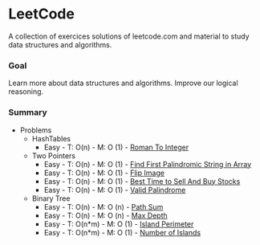 
# LeetCode

A collection of exercices solutions of leetcode.com and material to study data structures and algorithms.

### Goal

Learn more about data structures and algorithms. Improve our logical reasoning.

### Summary

* Problems
    * HashTables
        * Easy - T: O(n) - M: O (1) - [Roman To Integer](https://leetcode.com/problems/roman-to-integer/)
    * Two Pointers
        * Easy - T: O(n) - M: O (1) - [Find First Palindromic String in Array](https://leetcode.com/problems/find-first-palindromic-string-in-the-array/description/)
        * Easy - T: O(n) - M: O (1) - [Flip Image](https://leetcode.com/problems/flipping-an-image/description/)
        * Easy - T: O(n) - M: O (1) - [Best Time to Sell And Buy Stocks](https://leetcode.com/problems/best-time-to-buy-and-sell-stock/)
        * Easy - T: O(n) - M: O (1) - [Valid Palindrome](https://leetcode.com/problems/valid-palindrome/description/)
    * Binary Tree
        * Easy - T: O(n) - M: O (n) - [Path Sum](https://leetcode.com/problems/path-sum/description/)
        * Easy - T: O(n) - M: O (n) - [Max Depth](https://leetcode.com/problems/maximum-depth-of-binary-tree/description/)
        * Easy - T: O(n*m) - M: O (1) - [Island Perimeter](https://leetcode.com/problems/island-perimeter/description/)
        * Easy - T: O(n*m) - M: O (1) - [Number of Islands](https://leetcode.com/problems/number-of-islands/)






